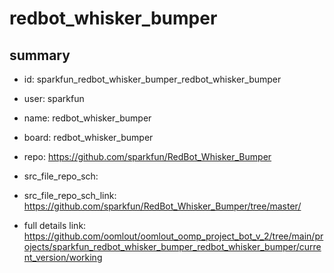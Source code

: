 # redbot_whisker_bumper
 
## summary 
* id: sparkfun_redbot_whisker_bumper_redbot_whisker_bumper
* user: sparkfun
* name: redbot_whisker_bumper
* board: redbot_whisker_bumper
* repo: https://github.com/sparkfun/RedBot_Whisker_Bumper



* src_file_repo_sch: 
* src_file_repo_sch_link: https://github.com/sparkfun/RedBot_Whisker_Bumper/tree/master/
* full details link: https://github.com/oomlout/oomlout_oomp_project_bot_v_2/tree/main/projects/sparkfun_redbot_whisker_bumper_redbot_whisker_bumper/current_version/working  







